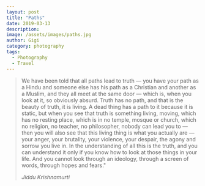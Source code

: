 ```yaml
---
layout: post
title: "Paths"
date: 2019-03-13
description:
image: /assets/images/paths.jpg
author: Gigi
category: photography
tags:
  - Photography
  - Travel
---
```


> We have been told that all paths lead to truth — you have your path as a Hindu and someone else has his path as a Christian and another as a Muslim, and they all meet at the same door — which is, when you look at it, so obviously absurd. Truth has no path, and that is the beauty of truth, it is living. A dead thing has a path to it because it is static, but when you see that truth is something living, moving, which has no resting place, which is in no temple, mosque or church, which no religion, no teacher, no philosopher, nobody can lead you to — then you will also see that this living thing is what you actually are — your anger, your brutality, your violence, your despair, the agony and sorrow you live in. In the understanding of all this is the truth, and you can understand it only if you know how to look at those things in your life. And you cannot look through an ideology, through a screen of words, through hopes and fears."
>
> <cite>Jiddu Krishnamurti</cite>
